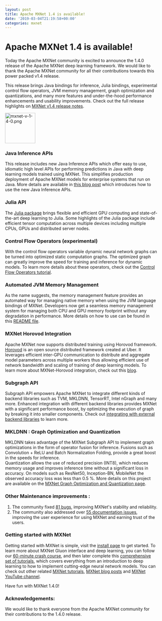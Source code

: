 ```yaml
---
layout: post
title: Apache MXNet 1.4 is available!
date: '2019-03-04T21:19:58+00:00'
categories: mxnet
---
```

<h1><a id="Apache_MXNet_14_is_available_0"></a>Apache MXNet 1.4 is available!</h1>

<p>Today the Apache MXNet community is excited to announce the 1.4.0 release of the Apache MXNet deep learning framework. We would like to thank the Apache MXNet community for all their contributions towards this power packed v1.4 release.</p>
<p>This release brings Java bindings for inference, Julia bindings, experimental control flow operators, JVM memory management, graph optimization and quantizations, and many more features and under-the-hood performance enhancements and usability improvements. Check out the full release highlights on <a href="https://github.com/apache/incubator-mxnet/releases/tag/1.4.0">MXNet v1.4 release notes</a>.</p>
<p><img src="https://cdn-images-1.medium.com/max/300/1*rKZEfsoyvreuyQZKzubF5A.png" alt="mxnet-v-1-4-0.png" height=100 width=100></p>
<h3><a id="Java_Inference_APIs_10"></a>Java Inference APIs</h3>
<p>This release includes new Java Inference APIs which offer easy to use, idiomatic high level APIs for performing predictions in Java with deep learning models trained using MXNet. This simplifies production deployment of Apache MXNet models for enterprise systems that run on Java. More details are available in <a href="https://medium.com/apache-mxnet/introducing-java-apis-for-deep-learning-inference-with-apache-mxnet-8406a698fa5a">this blog post</a> which introduces how to use the new Java Inference APIs.</p>
<h3><a id="Julia_API_14"></a>Julia API</h3>
<p>The <a href="https://github.com/apache/incubator-mxnet/tree/master/julia">Julia package</a> brings flexible and efficient GPU computing and state-of-the-art deep learning to Julia. Some highlights of the Julia package include efficient tensor computation across multiple devices including multiple CPUs, GPUs and distributed server nodes.</p>
<h3><a id="Control_Flow_Operators_experimental_18"></a>Control Flow Operators (experimental)</h3>
<p>With the control flow operators variable dynamic neural network graphs can be turned into optimized static computation graphs. The optimized graph can greatly improve the speed for training and inference for dynamic models.
To learn more details about these operators, check out the <a href="https://mxnet.incubator.apache.org/versions/master/tutorials/control_flow/ControlFlowTutorial.html">Control Flow Operators tutorial</a>.</p>
<h3><a id="Automated_JVM_Memory_Management_23"></a>Automated JVM Memory Management</h3>
<p>As the name suggests, the memory management feature provides an automated way for managing native memory when using the JVM language bindings of MXNet. Developers now get a seamless memory management system for managing both CPU and GPU memory footprint without any degradation in performance. More details on how to use can be found in this <a href="https://github.com/apache/incubator-mxnet/blob/master/scala-package/memory-management.md">README file</a>.</p>
<h3><a id="MXNet_Horovod_Integration_25"></a>MXNet Horovod Integration</h3>
<p>
Apache MXNet now supports distributed training using Horovod framework. <a href="https://github.com/horovod/horovod">Horovod</a> is an open source distributed framework created at Uber. It leverages efficient inter-GPU communication to distribute and aggregate model parameters across multiple workers thus allowing efficient use of network bandwidth and scaling of training of deep learning models. To learn more about MXNet-Horovod integration, check out this <a href="https://eng.uber.com/horovod-pyspark-apache-mxnet-support/">blog</a>. </p>
<h3><a id="Subgraph_API_27"></a>Subgraph API</h3>
<p>Subgraph API empowers Apache MXNet to integrate different kinds of backend libraries such as TVM, MKLDNN, TensorRT, Intel nGraph and many more. Enhanced integration with different backend libraries provides MXNet with a significant performance boost, by optimizing the execution of graph by breaking it into smaller components. Check out <a href="https://cwiki.apache.org/confluence/display/MXNET/Unified+integration+with+external+backend+libraries">integrating with external backend libraries</a> to learn more.</p>
<h3><a id="MKLDNN _Graph_Optimization_and_Quantization_31"></a>MKLDNN : Graph Optimization and Quantization</h3>
<p>MKLDNN takes advantage of the MXNet Subgraph API to implement graph optimizations in the form of operator fusion for inference. Fusions such as Convolution + ReLU and Batch Normalization Folding, provide a great boost in the speeds for inference. <br>
Quantization allows the use of reduced precision (INT8), which reduces memory usage and improves inference time without a significant loss in accuracy. On models such as ResNet50, Inception-BN, MobileNet the observed accuracy loss was less than 0.5 %. More details on this project are available on the <a href="https://cwiki.apache.org/confluence/display/MXNET/MXNet+Graph+Optimization+and+Quantization+based+on+subgraph+and+MKL-DNN">MXNet Graph Optimization and Quantization page</a>.</p>
<h3><a id="Other_Maintenance_improvements _36"></a>Other Maintenance improvements :</h3>
<ol>
<li>The community fixed <a href="https://cwiki.apache.org/confluence/display/MXNET/Apache+MXNet+(incubating)+1.4.0+Release+Notes#ApacheMXNet(incubating)1.4.0ReleaseNotes-Bugfixes">81 bugs</a>, improving MXNet&#39;s stability and reliability.</li>
<li>The community also addressed over <a href="https://cwiki.apache.org/confluence/display/MXNET/Apache+MXNet+(incubating)+1.4.0+Release+Notes#ApacheMXNet(incubating)1.4.0ReleaseNotes-Documentation">55 documentation issues</a>, improving the user experience for using MXNet and earning trust of the users.</li>
</ol>
<h3><a id="Getting_started_with MXNet_41"></a>Getting started with MXNet</h3>
<p>Getting started with MXNet is simple, visit the <a href="https://mxnet.incubator.apache.org/versions/master/install/index.html?platform=Linux&language=Python&processor=CPU">install page</a> to get started. To learn more about MXNet Gluon interface and deep learning, you can follow our <a href="https://medium.com/apache-mxnet/mxnet-gluon-in-60-minutes-3d49eccaf266">60-minute crash course</a>, and then later complete this <a href="https://gluon.mxnet.io">comprehensive set of tutorials</a>, which covers everything from an introduction to deep learning to how to implement cutting-edge neural network models. You can check out other related <a href="https://mxnet.incubator.apache.org/versions/master/tutorials/index.html">MXNet tutorials</a>, <a href="https://medium.com/apache-mxnet">MXNet blog posts</a> and <a href="https://www.youtube.com/channel/UCQua2ZAkbr_Shsgfk1LCy6A">MXNet YouTube channel</a>.</p>
<p>Have fun with MXNet 1.4.0!</p>
<h3><a id="Acknowledgements_47"></a>Acknowledgements:</h3>
<p>We would like to thank everyone from the Apache MXNet community for their contributions to the 1.4.0 release.</p>
